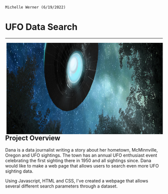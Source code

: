 
                                                                                           Michelle Werner (6/19/2022)
# UFO Data Search
---

<!--![alt](resources/___.png)-->
<img src="https://github.com/miwermi/ufos/blob/main/static/images/banner.png" align="right" width="500" height="293" alt ="graphic: UFOs">

## Project Overview

Dana is a data journalist writing a story about her hometown, McMinnville, Oregon and UFO sightings.  The town has an annual UFO enthusiast event celebrating the first sighting there in 1950 and all sightings since.  Dana would like to make a web page that allows users to search even more UFO sighting data.

Using Javascript, HTML and CSS, I've created a webpage that allows several different search parameters through a dataset.
